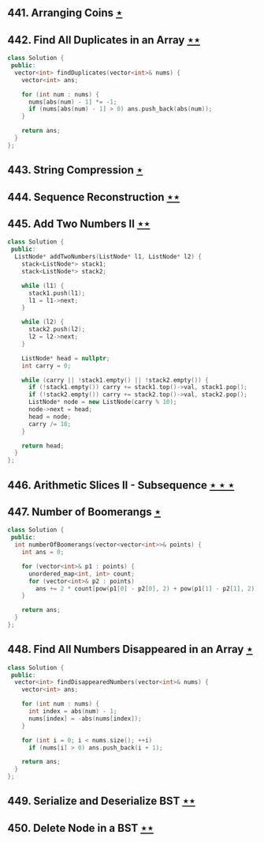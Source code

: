 ## 441. Arranging Coins [$\star$](https://leetcode.com/problems/arranging-coins)

## 442. Find All Duplicates in an Array [$\star\star$](https://leetcode.com/problems/find-all-duplicates-in-an-array)

```cpp
class Solution {
 public:
  vector<int> findDuplicates(vector<int>& nums) {
    vector<int> ans;

    for (int num : nums) {
      nums[abs(num) - 1] *= -1;
      if (nums[abs(num) - 1] > 0) ans.push_back(abs(num));
    }

    return ans;
  }
};
```

## 443. String Compression [$\star$](https://leetcode.com/problems/string-compression)

## 444. Sequence Reconstruction [$\star\star$](https://leetcode.com/problems/sequence-reconstruction)

## 445. Add Two Numbers II [$\star\star$](https://leetcode.com/problems/add-two-numbers-ii)

```cpp
class Solution {
 public:
  ListNode* addTwoNumbers(ListNode* l1, ListNode* l2) {
    stack<ListNode*> stack1;
    stack<ListNode*> stack2;

    while (l1) {
      stack1.push(l1);
      l1 = l1->next;
    }

    while (l2) {
      stack2.push(l2);
      l2 = l2->next;
    }

    ListNode* head = nullptr;
    int carry = 0;

    while (carry || !stack1.empty() || !stack2.empty()) {
      if (!stack1.empty()) carry += stack1.top()->val, stack1.pop();
      if (!stack2.empty()) carry += stack2.top()->val, stack2.pop();
      ListNode* node = new ListNode(carry % 10);
      node->next = head;
      head = node;
      carry /= 10;
    }

    return head;
  }
};
```

## 446. Arithmetic Slices II - Subsequence [$\star\star\star$](https://leetcode.com/problems/arithmetic-slices-ii-subsequence)

## 447. Number of Boomerangs [$\star$](https://leetcode.com/problems/number-of-boomerangs)

```cpp
class Solution {
 public:
  int numberOfBoomerangs(vector<vector<int>>& points) {
    int ans = 0;

    for (vector<int>& p1 : points) {
      unordered_map<int, int> count;
      for (vector<int>& p2 : points)
        ans += 2 * count[pow(p1[0] - p2[0], 2) + pow(p1[1] - p2[1], 2)]++;
    }

    return ans;
  }
};
```

## 448. Find All Numbers Disappeared in an Array [$\star$](https://leetcode.com/problems/find-all-numbers-disappeared-in-an-array)

```cpp
class Solution {
 public:
  vector<int> findDisappearedNumbers(vector<int>& nums) {
    vector<int> ans;

    for (int num : nums) {
      int index = abs(num) - 1;
      nums[index] = -abs(nums[index]);
    }

    for (int i = 0; i < nums.size(); ++i)
      if (nums[i] > 0) ans.push_back(i + 1);

    return ans;
  }
};
```

## 449. Serialize and Deserialize BST [$\star\star$](https://leetcode.com/problems/serialize-and-deserialize-bst)

## 450. Delete Node in a BST [$\star\star$](https://leetcode.com/problems/delete-node-in-a-bst)
